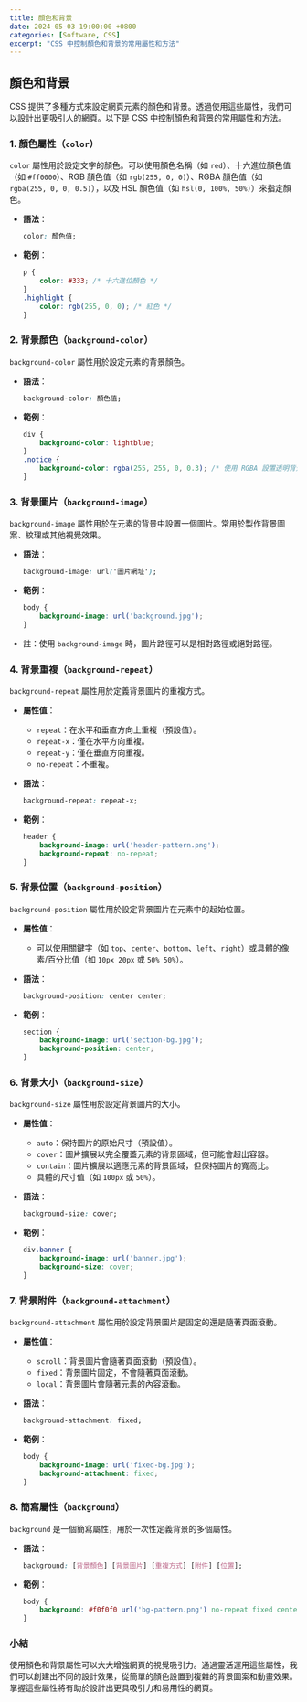 ```yaml
---
title: 顏色和背景
date: 2024-05-03 19:00:00 +0800
categories: [Software, CSS]
excerpt: "CSS 中控制顏色和背景的常用屬性和方法"
---
```


## 顏色和背景

CSS 提供了多種方式來設定網頁元素的顏色和背景。透過使用這些屬性，我們可以設計出更吸引人的網頁。以下是 CSS 中控制顏色和背景的常用屬性和方法。

### 1. 顏色屬性（`color`）

`color` 屬性用於設定文字的顏色。可以使用顏色名稱（如 `red`）、十六進位顏色值（如 `#ff0000`）、RGB 顏色值（如 `rgb(255, 0, 0)`）、RGBA 顏色值（如 `rgba(255, 0, 0, 0.5)`），以及 HSL 顏色值（如 `hsl(0, 100%, 50%)`）來指定顏色。

- **語法**：
  ```css
  color: 顏色值;
  ```
- **範例**：
  ```css
  p {
      color: #333; /* 十六進位顏色 */
  }
  .highlight {
      color: rgb(255, 0, 0); /* 紅色 */
  }
  ```

### 2. 背景顏色（`background-color`）

`background-color` 屬性用於設定元素的背景顏色。

- **語法**：
  ```css
  background-color: 顏色值;
  ```
- **範例**：
  ```css
  div {
      background-color: lightblue;
  }
  .notice {
      background-color: rgba(255, 255, 0, 0.3); /* 使用 RGBA 設置透明背景 */
  }
  ```

### 3. 背景圖片（`background-image`）

`background-image` 屬性用於在元素的背景中設置一個圖片。常用於製作背景圖案、紋理或其他視覺效果。

- **語法**：
  ```css
  background-image: url('圖片網址');
  ```
- **範例**：
  ```css
  body {
      background-image: url('background.jpg');
  }
  ```
- 註：使用 `background-image` 時，圖片路徑可以是相對路徑或絕對路徑。

### 4. 背景重複（`background-repeat`）

`background-repeat` 屬性用於定義背景圖片的重複方式。

- **屬性值**：
  - `repeat`：在水平和垂直方向上重複（預設值）。
  - `repeat-x`：僅在水平方向重複。
  - `repeat-y`：僅在垂直方向重複。
  - `no-repeat`：不重複。

- **語法**：
  ```css
  background-repeat: repeat-x;
  ```
- **範例**：
  ```css
  header {
      background-image: url('header-pattern.png');
      background-repeat: no-repeat;
  }
  ```

### 5. 背景位置（`background-position`）

`background-position` 屬性用於設定背景圖片在元素中的起始位置。

- **屬性值**：
  - 可以使用關鍵字（如 `top`、`center`、`bottom`、`left`、`right`）或具體的像素/百分比值（如 `10px 20px` 或 `50% 50%`）。
  
- **語法**：
  ```css
  background-position: center center;
  ```
- **範例**：
  ```css
  section {
      background-image: url('section-bg.jpg');
      background-position: center;
  }
  ```

### 6. 背景大小（`background-size`）

`background-size` 屬性用於設定背景圖片的大小。

- **屬性值**：
  - `auto`：保持圖片的原始尺寸（預設值）。
  - `cover`：圖片擴展以完全覆蓋元素的背景區域，但可能會超出容器。
  - `contain`：圖片擴展以適應元素的背景區域，但保持圖片的寬高比。
  - 具體的尺寸值（如 `100px` 或 `50%`）。

- **語法**：
  ```css
  background-size: cover;
  ```
- **範例**：
  ```css
  div.banner {
      background-image: url('banner.jpg');
      background-size: cover;
  }
  ```

### 7. 背景附件（`background-attachment`）

`background-attachment` 屬性用於設定背景圖片是固定的還是隨著頁面滾動。

- **屬性值**：
  - `scroll`：背景圖片會隨著頁面滾動（預設值）。
  - `fixed`：背景圖片固定，不會隨著頁面滾動。
  - `local`：背景圖片會隨著元素的內容滾動。

- **語法**：
  ```css
  background-attachment: fixed;
  ```
- **範例**：
  ```css
  body {
      background-image: url('fixed-bg.jpg');
      background-attachment: fixed;
  }
  ```

### 8. 簡寫屬性（`background`）

`background` 是一個簡寫屬性，用於一次性定義背景的多個屬性。

- **語法**：
  ```css
  background: [背景顏色] [背景圖片] [重複方式] [附件] [位置];
  ```
- **範例**：
  ```css
  body {
      background: #f0f0f0 url('bg-pattern.png') no-repeat fixed center;
  }
  ```

### 小結

使用顏色和背景屬性可以大大增強網頁的視覺吸引力。通過靈活運用這些屬性，我們可以創建出不同的設計效果，從簡單的顏色設置到複雜的背景圖案和動畫效果。掌握這些屬性將有助於設計出更具吸引力和易用性的網頁。
